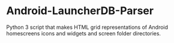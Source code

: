 # Android-LauncherDB-Parser

Python 3 script that makes HTML grid representations of Android homescreens icons and widgets and screen folder directories.
